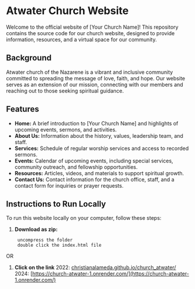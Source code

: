 # Atwater Church Website

Welcome to the official website of [Your Church Name]! This repository contains the source code for our church website, designed to provide information, resources, and a virtual space for our community.

## Background

Atwater church of the Nazarene is a vibrant and inclusive community committed to spreading the message of love, faith, and hope. Our website serves as an extension of our mission, connecting with our members and reaching out to those seeking spiritual guidance.

## Features

- **Home:** A brief introduction to [Your Church Name] and highlights of upcoming events, sermons, and activities.
- **About Us:** Information about the history, values, leadership team, and staff.
- **Services:** Schedule of regular worship services and access to recorded sermons.
- **Events:** Calendar of upcoming events, including special services, community outreach, and fellowship opportunities.
- **Resources:** Articles, videos, and materials to support spiritual growth.
- **Contact Us:** Contact information for the church office, staff, and a contact form for inquiries or prayer requests.

## Instructions to Run Locally

To run this website locally on your computer, follow these steps:

1. **Download as zip:**
   ```
    uncompress the folder
    double click the index.html file
   ```
OR
1. **Click on the link**
2022:
[christianalameda.github.io/church_atwater/](christianalameda.github.io/church_atwater/)
2024:
[https://church-atwater-1.onrender.com/](https://church-atwater-1.onrender.com/)

